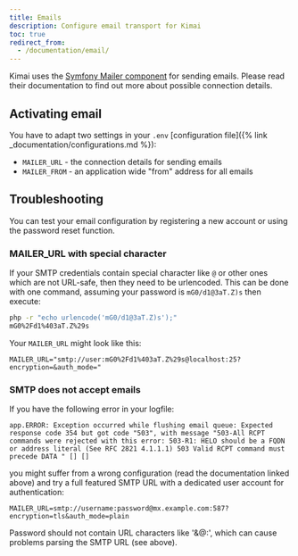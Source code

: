 ```yaml
---
title: Emails
description: Configure email transport for Kimai
toc: true
redirect_from: 
  - /documentation/email/
---
```


Kimai uses the [Symfony Mailer component](https://symfony.com/doc/current/components/mailer.html) for sending emails. 
Please read their documentation to find out more about possible connection details.

## Activating email

You have to adapt two settings in your `.env` [configuration file]({% link _documentation/configurations.md %}):

- `MAILER_URL` - the connection details for sending emails
- `MAILER_FROM` - an application wide "from" address for all emails

## Troubleshooting

You can test your email configuration by registering a new account or using the password reset function.

### MAILER_URL with special character 

If your SMTP credentials contain special character like `@` or other ones which are not URL-safe, then they need to be urlencoded. 
This can be done with one command, assuming your password is `mG0/d1@3aT.Z)s` then execute:

```bash
php -r "echo urlencode('mG0/d1@3aT.Z)s');"
mG0%2Fd1%403aT.Z%29s
```

Your `MAILER_URL` might look like this:
```
MAILER_URL="smtp://user:mG0%2Fd1%403aT.Z%29s@localhost:25?encryption=&auth_mode="
```

### SMTP does not accept emails

If you have the following error in your logfile:
```
app.ERROR: Exception occurred while flushing email queue: Expected response code 354 but got code "503", with message "503-All RCPT commands were rejected with this error: 503-R1: HELO should be a FQDN or address literal (See RFC 2821 4.1.1.1) 503 Valid RCPT command must precede DATA " [] []
```
you might suffer from a wrong configuration (read the documentation linked above) and try a full featured SMTP URL with a dedicated user account for authentication:  
```
MAILER_URL=smtp://username:password@mx.example.com:587?encryption=tls&auth_mode=plain
```
Password should not contain URL characters like '&@:', which can cause problems parsing the SMTP URL (see above). 
